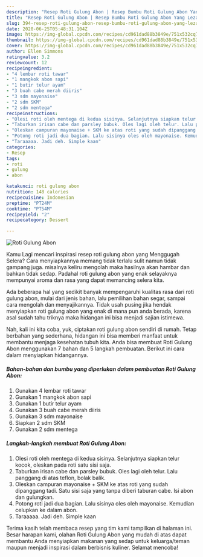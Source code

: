 ```yaml
---
description: "Resep Roti Gulung Abon | Resep Bumbu Roti Gulung Abon Yang Lezat"
title: "Resep Roti Gulung Abon | Resep Bumbu Roti Gulung Abon Yang Lezat"
slug: 394-resep-roti-gulung-abon-resep-bumbu-roti-gulung-abon-yang-lezat
date: 2020-06-25T05:48:31.104Z
image: https://img-global.cpcdn.com/recipes/cd961dad88b3849e/751x532cq70/roti-gulung-abon-foto-resep-utama.jpg
thumbnail: https://img-global.cpcdn.com/recipes/cd961dad88b3849e/751x532cq70/roti-gulung-abon-foto-resep-utama.jpg
cover: https://img-global.cpcdn.com/recipes/cd961dad88b3849e/751x532cq70/roti-gulung-abon-foto-resep-utama.jpg
author: Ellen Simmons
ratingvalue: 3.2
reviewcount: 12
recipeingredient:
- "4 lembar roti tawar"
- "1 mangkok abon sapi"
- "1 butir telur ayam"
- "3 buah cabe merah diiris"
- "3 sdm mayonaise"
- "2 sdm SKM"
- "2 sdm mentega"
recipeinstructions:
- "Olesi roti oleh mentega di kedua sisinya. Selanjutnya siapkan telur kocok, oleskan pada roti satu sisi saja."
- "Taburkan irisan cabe dan parsley bubuk. Oles lagi oleh telur. Lalu panggang di atas teflon, bolak balik."
- "Oleskan campuran mayonaise + SKM ke atas roti yang sudah dipanggang tadi. Satu sisi saja yang tanpa diberi taburan cabe. Isi abon dan gulungkan."
- "Potong roti jadi dua bagian. Lalu sisinya oles oleh mayonaise. Kemudian celupkan ke dalam abon."
- "Taraaaaa. Jadi deh. Simple kaan"
categories:
- Resep
tags:
- roti
- gulung
- abon

katakunci: roti gulung abon 
nutrition: 148 calories
recipecuisine: Indonesian
preptime: "PT24M"
cooktime: "PT54M"
recipeyield: "2"
recipecategory: Dessert

---
```



![Roti Gulung Abon](https://img-global.cpcdn.com/recipes/cd961dad88b3849e/751x532cq70/roti-gulung-abon-foto-resep-utama.jpg)

Kamu Lagi mencari inspirasi resep roti gulung abon yang Menggugah Selera? Cara menyiapkannya memang tidak terlalu sulit namun tidak gampang juga. misalnya keliru mengolah maka hasilnya akan hambar dan bahkan tidak sedap. Padahal roti gulung abon yang enak selayaknya mempunyai aroma dan rasa yang dapat memancing selera kita.

Ada beberapa hal yang sedikit banyak mempengaruhi kualitas rasa dari roti gulung abon, mulai dari jenis bahan, lalu pemilihan bahan segar, sampai cara mengolah dan menyajikannya. Tidak usah pusing jika hendak menyiapkan roti gulung abon yang enak di mana pun anda berada, karena asal sudah tahu triknya maka hidangan ini bisa menjadi sajian istimewa.




Nah, kali ini kita coba, yuk, ciptakan roti gulung abon sendiri di rumah. Tetap berbahan yang sederhana, hidangan ini bisa memberi manfaat untuk membantu menjaga kesehatan tubuh kita. Anda bisa membuat Roti Gulung Abon menggunakan 7 bahan dan 5 langkah pembuatan. Berikut ini cara dalam menyiapkan hidangannya.

<!--inarticleads1-->

##### Bahan-bahan dan bumbu yang diperlukan dalam pembuatan Roti Gulung Abon:

1. Gunakan 4 lembar roti tawar
1. Gunakan 1 mangkok abon sapi
1. Gunakan 1 butir telur ayam
1. Gunakan 3 buah cabe merah diiris
1. Gunakan 3 sdm mayonaise
1. Siapkan 2 sdm SKM
1. Gunakan 2 sdm mentega




<!--inarticleads2-->

##### Langkah-langkah membuat Roti Gulung Abon:

1. Olesi roti oleh mentega di kedua sisinya. Selanjutnya siapkan telur kocok, oleskan pada roti satu sisi saja.
1. Taburkan irisan cabe dan parsley bubuk. Oles lagi oleh telur. Lalu panggang di atas teflon, bolak balik.
1. Oleskan campuran mayonaise + SKM ke atas roti yang sudah dipanggang tadi. Satu sisi saja yang tanpa diberi taburan cabe. Isi abon dan gulungkan.
1. Potong roti jadi dua bagian. Lalu sisinya oles oleh mayonaise. Kemudian celupkan ke dalam abon.
1. Taraaaaa. Jadi deh. Simple kaan




Terima kasih telah membaca resep yang tim kami tampilkan di halaman ini. Besar harapan kami, olahan Roti Gulung Abon yang mudah di atas dapat membantu Anda menyiapkan makanan yang sedap untuk keluarga/teman maupun menjadi inspirasi dalam berbisnis kuliner. Selamat mencoba!
